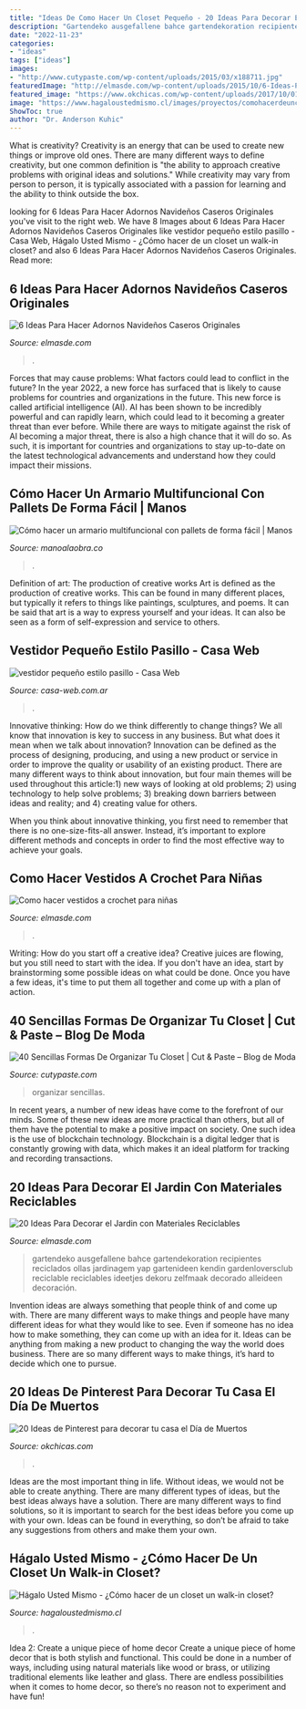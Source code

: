 ```yaml
---
title: "Ideas De Como Hacer Un Closet Pequeño - 20 Ideas Para Decorar El Jardin Con Materiales Reciclables"
description: "Gartendeko ausgefallene bahce gartendekoration recipientes reciclados ollas jardinagem yap gartenideen kendin gardenloversclub reciclable reciclables ideetjes dekoru zelfmaak decorado alleideen decoración"
date: "2022-11-23"
categories:
- "ideas"
tags: ["ideas"]
images:
- "http://www.cutypaste.com/wp-content/uploads/2015/03/x188711.jpg"
featuredImage: "http://elmasde.com/wp-content/uploads/2015/10/6-Ideas-Para-Hacer-Adornos-Navideños-Caseros-Originales4.jpg"
featured_image: "https://www.okchicas.com/wp-content/uploads/2017/10/01-dia-de-muertos.jpg"
image: "https://www.hagaloustedmismo.cl/images/proyectos/comohacerdeunclosetunwalkincloset.jpg"
ShowToc: true
author: "Dr. Anderson Kuhic"
---
```



What is creativity?
Creativity is an energy that can be used to create new things or improve old ones. There are many different ways to define creativity, but one common definition is "the ability to approach creative problems with original ideas and solutions." While creativity may vary from person to person, it is typically associated with a passion for learning and the ability to think outside the box.

	

		
looking for 6 Ideas Para Hacer Adornos Navideños Caseros Originales you've visit to the right web. We have 8 Images about 6 Ideas Para Hacer Adornos Navideños Caseros Originales like vestidor pequeño estilo pasillo - Casa Web, Hágalo Usted Mismo - ¿Cómo hacer de un closet un walk-in closet? and also 6 Ideas Para Hacer Adornos Navideños Caseros Originales. Read more:
		
    
## 6 Ideas Para Hacer Adornos Navideños Caseros Originales

<img loading=lazy src="http://elmasde.com/wp-content/uploads/2015/10/6-Ideas-Para-Hacer-Adornos-Navideños-Caseros-Originales4.jpg" onerror="this.onerror=null;this.src='https://tse3.mm.bing.net/th?id=OIP.gTP0TzmBZculrmzm1gvH5AHaE7&amp;pid=15.1';" alt="6 Ideas Para Hacer Adornos Navideños Caseros Originales">

_Source: elmasde.com_

>. 

	

Forces that may cause problems: What factors could lead to conflict in the future?
In the year 2022, a new force has surfaced that is likely to cause problems for countries and organizations in the future. This new force is called artificial intelligence (AI). AI has been shown to be incredibly powerful and can rapidly learn, which could lead to it becoming a greater threat than ever before. While there are ways to mitigate against the risk of AI becoming a major threat, there is also a high chance that it will do so. As such, it is important for countries and organizations to stay up-to-date on the latest technological advancements and understand how they could impact their missions.

    
## Cómo Hacer Un Armario Multifuncional Con Pallets De Forma Fácil | Manos

<img loading=lazy src="https://manoalaobra.co/wp-content/uploads/2016/10/2-76.jpg" onerror="this.onerror=null;this.src='https://tse1.mm.bing.net/th?id=OIP.I_2Lc5lmc0ANKjSR4XgOsQHaNL&amp;pid=15.1';" alt="Cómo hacer un armario multifuncional con pallets de forma fácil | Manos">

_Source: manoalaobra.co_

>. 

	

Definition of art: The production of creative works
Art is defined as the production of creative works. This can be found in many different places, but typically it refers to things like paintings, sculptures, and poems. It can be said that art is a way to express yourself and your ideas. It can also be seen as a form of self-expression and service to others.

    
## Vestidor Pequeño Estilo Pasillo - Casa Web

<img loading=lazy src="https://casa-web.com.ar/wp-content/uploads/2020/07/vestidor-pequeño-estilo-pasillo.jpg" onerror="this.onerror=null;this.src='https://tse3.mm.bing.net/th?id=OIP.R68GWSqEgVaJXYrSt6pkUAAAAA&amp;pid=15.1';" alt="vestidor pequeño estilo pasillo - Casa Web">

_Source: casa-web.com.ar_

>. 

	

Innovative thinking: How do we think differently to change things?
We all know that innovation is key to success in any business. But what does it mean when we talk about innovation?
Innovation can be defined as the process of designing, producing, and using a new product or service in order to improve the quality or usability of an existing product. There are many different ways to think about innovation, but four main themes will be used throughout this article:1) new ways of looking at old problems; 2) using technology to help solve problems; 3) breaking down barriers between ideas and reality; and 4) creating value for others. 

When you think about innovative thinking, you first need to remember that there is no one-size-fits-all answer. Instead, it’s important to explore different methods and concepts in order to find the most effective way to achieve your goals.

    
## Como Hacer Vestidos A Crochet Para Niñas

<img loading=lazy src="http://elmasde.com/wp-content/uploads/2016/03/vestido-crochet01.jpg" onerror="this.onerror=null;this.src='https://tse3.mm.bing.net/th?id=OIP.aOXYLrBMoPhza0CPF6h0mwHaFw&amp;pid=15.1';" alt="Como hacer vestidos a crochet para niñas">

_Source: elmasde.com_

>. 

	

Writing: How do you start off a creative idea?
Creative juices are flowing, but you still need to start with the idea.  If you don't have an idea, start by brainstorming some possible ideas on what could be done. Once you have a few ideas, it's time to put them all together and come up with a plan of action.

    
## 40 Sencillas Formas De Organizar Tu Closet | Cut &amp; Paste – Blog De Moda

<img loading=lazy src="http://www.cutypaste.com/wp-content/uploads/2015/03/x188711.jpg" onerror="this.onerror=null;this.src='https://tse2.mm.bing.net/th?id=OIP.EIvg2UvW6kRFZYm7VKXY4wHaLF&amp;pid=15.1';" alt="40 Sencillas Formas De Organizar Tu Closet | Cut &amp; Paste – Blog de Moda">

_Source: cutypaste.com_

>organizar sencillas. 

	

In recent years, a number of new ideas have come to the forefront of our minds. Some of these new ideas are more practical than others, but all of them have the potential to make a positive impact on society. One such idea is the use of blockchain technology. Blockchain is a digital ledger that is constantly growing with data, which makes it an ideal platform for tracking and recording transactions.

    
## 20 Ideas Para Decorar El Jardin Con Materiales Reciclables

<img loading=lazy src="https://elmasde.com/wp-content/uploads/2015/05/Decoraciones-Para-el-Jardin-con-Materiales-Reciclable-4.jpg" onerror="this.onerror=null;this.src='https://tse2.mm.bing.net/th?id=OIP.wbafa4KaL04BSg7q8qJERAHaFj&amp;pid=15.1';" alt="20 Ideas Para Decorar el Jardin con Materiales Reciclables">

_Source: elmasde.com_

>gartendeko ausgefallene bahce gartendekoration recipientes reciclados ollas jardinagem yap gartenideen kendin gardenloversclub reciclable reciclables ideetjes dekoru zelfmaak decorado alleideen decoración. 

	

Invention ideas are always something that people think of and come up with. There are many different ways to make things and people have many different ideas for what they would like to see. Even if someone has no idea how to make something, they can come up with an idea for it. Ideas can be anything from making a new product to changing the way the world does business. There are so many different ways to make things, it’s hard to decide which one to pursue.

    
## 20 Ideas De Pinterest Para Decorar Tu Casa El Día De Muertos

<img loading=lazy src="https://www.okchicas.com/wp-content/uploads/2017/10/01-dia-de-muertos.jpg" onerror="this.onerror=null;this.src='https://tse3.mm.bing.net/th?id=OIP.eVXGiay7UUNRhyMcsnU_6gAAAA&amp;pid=15.1';" alt="20 Ideas de Pinterest para decorar tu casa el Día de Muertos">

_Source: okchicas.com_

>. 

	

Ideas are the most important thing in life. Without ideas, we would not be able to create anything. There are many different types of ideas, but the best ideas always have a solution. There are many different ways to find solutions, so it is important to search for the best ideas before you come up with your own. Ideas can be found in everything, so don’t be afraid to take any suggestions from others and make them your own.

    
## Hágalo Usted Mismo - ¿Cómo Hacer De Un Closet Un Walk-in Closet?

<img loading=lazy src="https://www.hagaloustedmismo.cl/images/proyectos/comohacerdeunclosetunwalkincloset.jpg" onerror="this.onerror=null;this.src='https://tse4.mm.bing.net/th?id=OIP.3c4ondDfEysoqUxwfAia3QHaEK&amp;pid=15.1';" alt="Hágalo Usted Mismo - ¿Cómo hacer de un closet un walk-in closet?">

_Source: hagaloustedmismo.cl_

>. 

	

Idea 2: Create a unique piece of home decor
Create a unique piece of home decor that is both stylish and functional. This could be done in a number of ways, including using natural materials like wood or brass, or utilizing traditional elements like leather and glass. There are endless possibilities when it comes to home decor, so there’s no reason not to experiment and have fun!

